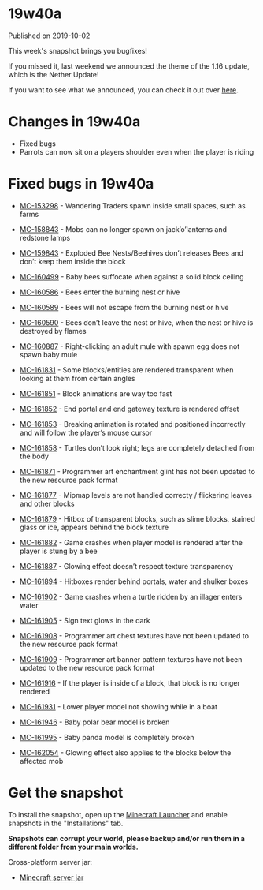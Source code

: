 # 19w40a
Published on 2019-10-02

This week's snapshot brings you bugfixes!

If you missed it, last weekend we announced the theme of the 1.16 update,
which is the Nether Update!

If you want to see what we announced, you can check it out over
[here](https://youtu.be/leBJrc15yno).

# Changes in 19w40a

  * Fixed bugs
  * Parrots can now sit on a players shoulder even when the player is riding

# Fixed bugs in 19w40a

  * [MC-153298](https://bugs.mojang.com/browse/MC-153298) \- Wandering Traders spawn inside small spaces, such as farms  

  * [MC-158843](https://bugs.mojang.com/browse/MC-158843) \- Mobs can no longer spawn on jack’o’lanterns and redstone lamps
  * [MC-159843](https://bugs.mojang.com/browse/MC-159843) \- Exploded Bee Nests/Beehives don’t releases Bees and don’t keep them inside the block
  * [MC-160499](https://bugs.mojang.com/browse/MC-160499) \- Baby bees suffocate when against a solid block ceiling
  * [MC-160586](https://bugs.mojang.com/browse/MC-160586) \- Bees enter the burning nest or hive
  * [MC-160589](https://bugs.mojang.com/browse/MC-160589) \- Bees will not escape from the burning nest or hive
  * [MC-160590](https://bugs.mojang.com/browse/MC-160590) \- Bees don’t leave the nest or hive, when the nest or hive is destroyed by flames
  * [MC-160887](https://bugs.mojang.com/browse/MC-160887) \- Right-clicking an adult mule with spawn egg does not spawn baby mule
  * [MC-161831](https://bugs.mojang.com/browse/MC-161831) \- Some blocks/entities are rendered transparent when looking at them from certain angles
  * [MC-161851](https://bugs.mojang.com/browse/MC-161851) \- Block animations are way too fast
  * [MC-161852](https://bugs.mojang.com/browse/MC-161852) \- End portal and end gateway texture is rendered offset
  * [MC-161853](https://bugs.mojang.com/browse/MC-161853) \- Breaking animation is rotated and positioned incorrectly and will follow the player’s mouse cursor
  * [MC-161858](https://bugs.mojang.com/browse/MC-161858) \- Turtles don’t look right; legs are completely detached from the body
  * [MC-161871](https://bugs.mojang.com/browse/MC-161871) \- Programmer art enchantment glint has not been updated to the new resource pack format
  * [MC-161877](https://bugs.mojang.com/browse/MC-161877) \- Mipmap levels are not handled correcty / flickering leaves and other blocks
  * [MC-161879](https://bugs.mojang.com/browse/MC-161879) \- Hitbox of transparent blocks, such as slime blocks, stained glass or ice, appears behind the block texture
  * [MC-161882](https://bugs.mojang.com/browse/MC-161882) \- Game crashes when player model is rendered after the player is stung by a bee
  * [MC-161887](https://bugs.mojang.com/browse/MC-161887) \- Glowing effect doesn’t respect texture transparency
  * [MC-161894](https://bugs.mojang.com/browse/MC-161894) \- Hitboxes render behind portals, water and shulker boxes
  * [MC-161902](https://bugs.mojang.com/browse/MC-161902) \- Game crashes when a turtle ridden by an illager enters water
  * [MC-161905](https://bugs.mojang.com/browse/MC-161905) \- Sign text glows in the dark
  * [MC-161908](https://bugs.mojang.com/browse/MC-161908) \- Programmer art chest textures have not been updated to the new resource pack format
  * [MC-161909](https://bugs.mojang.com/browse/MC-161909) \- Programmer art banner pattern textures have not been updated to the new resource pack format
  * [MC-161916](https://bugs.mojang.com/browse/MC-161916) \- If the player is inside of a block, that block is no longer rendered
  * [MC-161931](https://bugs.mojang.com/browse/MC-161931) \- Lower player model not showing while in a boat
  * [MC-161946](https://bugs.mojang.com/browse/MC-161946) \- Baby polar bear model is broken
  * [MC-161995](https://bugs.mojang.com/browse/MC-161995) \- Baby panda model is completely broken
  * [MC-162054](https://bugs.mojang.com/browse/MC-162054) \- Glowing effect also applies to the blocks below the affected mob

# Get the snapshot

To install the snapshot, open up the [Minecraft Launcher](/download.html) and
enable snapshots in the "Installations" tab.

**Snapshots can corrupt your world, please backup and/or run them in a
different folder from your main worlds.**

Cross-platform server jar:

  * [Minecraft server jar](https://launcher.mojang.com/v1/objects/7f3c050c9540cfe69d3bf8eff3ca0a38f98b6aef/server.jar)


